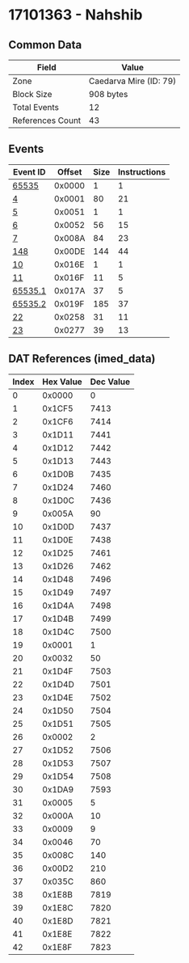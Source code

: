 # 17101363 - Nahshib

## Common Data

| Field            | Value                  |
|------------------|------------------------|
| Zone             | Caedarva Mire (ID: 79) |
| Block Size       | 908 bytes              |
| Total Events     | 12                     |
| References Count | 43                     |

## Events

| Event ID                | Offset   |   Size |   Instructions |
|-------------------------|----------|--------|----------------|
| [65535](./65535.md)     | 0x0000   |      1 |              1 |
| [4](./4.md)             | 0x0001   |     80 |             21 |
| [5](./5.md)             | 0x0051   |      1 |              1 |
| [6](./6.md)             | 0x0052   |     56 |             15 |
| [7](./7.md)             | 0x008A   |     84 |             23 |
| [148](./148.md)         | 0x00DE   |    144 |             44 |
| [10](./10.md)           | 0x016E   |      1 |              1 |
| [11](./11.md)           | 0x016F   |     11 |              5 |
| [65535.1](./65535.1.md) | 0x017A   |     37 |              5 |
| [65535.2](./65535.2.md) | 0x019F   |    185 |             37 |
| [22](./22.md)           | 0x0258   |     31 |             11 |
| [23](./23.md)           | 0x0277   |     39 |             13 |

## DAT References (imed_data)

|   Index | Hex Value   |   Dec Value |
|---------|-------------|-------------|
|       0 | 0x0000      |           0 |
|       1 | 0x1CF5      |        7413 |
|       2 | 0x1CF6      |        7414 |
|       3 | 0x1D11      |        7441 |
|       4 | 0x1D12      |        7442 |
|       5 | 0x1D13      |        7443 |
|       6 | 0x1D0B      |        7435 |
|       7 | 0x1D24      |        7460 |
|       8 | 0x1D0C      |        7436 |
|       9 | 0x005A      |          90 |
|      10 | 0x1D0D      |        7437 |
|      11 | 0x1D0E      |        7438 |
|      12 | 0x1D25      |        7461 |
|      13 | 0x1D26      |        7462 |
|      14 | 0x1D48      |        7496 |
|      15 | 0x1D49      |        7497 |
|      16 | 0x1D4A      |        7498 |
|      17 | 0x1D4B      |        7499 |
|      18 | 0x1D4C      |        7500 |
|      19 | 0x0001      |           1 |
|      20 | 0x0032      |          50 |
|      21 | 0x1D4F      |        7503 |
|      22 | 0x1D4D      |        7501 |
|      23 | 0x1D4E      |        7502 |
|      24 | 0x1D50      |        7504 |
|      25 | 0x1D51      |        7505 |
|      26 | 0x0002      |           2 |
|      27 | 0x1D52      |        7506 |
|      28 | 0x1D53      |        7507 |
|      29 | 0x1D54      |        7508 |
|      30 | 0x1DA9      |        7593 |
|      31 | 0x0005      |           5 |
|      32 | 0x000A      |          10 |
|      33 | 0x0009      |           9 |
|      34 | 0x0046      |          70 |
|      35 | 0x008C      |         140 |
|      36 | 0x00D2      |         210 |
|      37 | 0x035C      |         860 |
|      38 | 0x1E8B      |        7819 |
|      39 | 0x1E8C      |        7820 |
|      40 | 0x1E8D      |        7821 |
|      41 | 0x1E8E      |        7822 |
|      42 | 0x1E8F      |        7823 |
